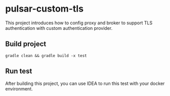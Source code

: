 # pulsar-custom-tls

This project introduces how to config proxy and broker to support TLS authentication with custom authentication provider.


## Build project

`gradle clean && gradle build -x test`

## Run test

After building this project, you can use IDEA to run this test with your docker environment. 
